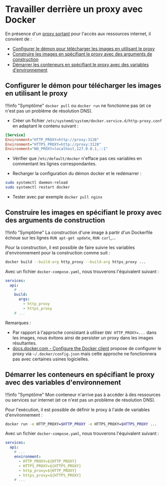 # Travailler derrière un proxy avec Docker

En présence d'un [proxy sortant](./index.md) pour l'accès aux ressources internet, il convient de :

- [Configurer le démon pour télécharger les images en utilisant le proxy](#configurer-le-demon-pour-telecharger-les-images-en-utilisant-le-proxy)
- [Construire les images en spécifiant le proxy avec des arguments de construction](#construire-les-images-en-specifiant-le-proxy-avec-des-arguments-de-construction)
- [Démarrer les conteneurs en spécifiant le proxy avec des variables d'environnement](#demarrer-les-conteneurs-en-specifiant-le-proxy-avec-des-variables-denvironnement)


## Configurer le démon pour télécharger les images en utilisant le proxy

!!!info "Symptôme"
    `docker pull` ou `docker run` ne fonctionne pas (et ce n'est pas un problème de résolution DNS).

* Créer un fichier `/etc/systemd/system/docker.service.d/http-proxy.conf` en adaptant le contenu suivant :

```ini
[Service]
Environment="HTTP_PROXY=http://proxy:3128"
Environment="HTTPS_PROXY=http://proxy:3128"
Environment="NO_PROXY=localhost,127.0.0.1,::1"
```

* Vérifier que ̀`/etc/default/docker` n'efface pas ces variables en commentant les lignes correspondantes.

* Recharger la configuration du démon docker et le redémarrer :

```bash
sudo systemctl daemon-reload
sudo systemctl restart docker
```

* Tester avec par exemple `docker pull nginx`


## Construire les images en spécifiant le proxy avec des arguments de construction

!!!info "Symptôme"
    La construction d'une image à partir d'un Dockerfile échoue sur les lignes `RUN apt-get update`, `RUN curl`,...

Pour la construction, il est possible de faire suivre les variables d'environnement pour la construction comme suit : 

```bash
docker build --build-arg http_proxy --build-arg https_proxy ...
```

Avec un fichier `docker-compose.yaml`, nous trouverons l'équivalent suivant :

```yaml
services:
  api:
    # ...
    build:
      args:
        - http_proxy
        - https_proxy
    # ...
```

Remarques :

- Par rapport à l'approche consistant à utiliser `ENV HTTP_PROXY=...` dans les images, nous évitons ainsi de persister un proxy dans les images résultantes.
- [docs.docker.com - Configure the Docker client](https://docs.docker.com/network/proxy/#configure-the-docker-client) propose de configurer le proxy via `~/.docker/config.json` mais cette approche ne fonctionnera pas avec certaines usines logicielles.


## Démarrer les conteneurs en spécifiant le proxy avec des variables d'environnement

!!!info "Symptôme"
    Mon conteneur n'arrive pas à accéder à des ressources ou services sur internet (et ce n'est pas un problème de résolution DNS).

Pour l'exécution, il est possible de définir le proxy à l'aide de variables d'environnement : 

```bash
docker run -e HTTP_PROXY=$HTTP_PROXY -e HTTPS_PROXY=$HTTPS_PROXY ...
```

Avec un fichier `docker-compose.yaml`, nous trouverons l'équivalent suivant :

```yaml
services:
  api:
    # ...
    environment:
      - HTTP_PROXY=${HTTP_PROXY}
      - HTTPS_PROXY=${HTTPS_PROXY}
      - http_proxy=${HTTP_PROXY}
      - https_proxy=${HTTPS_PROXY}
    # ...
```


